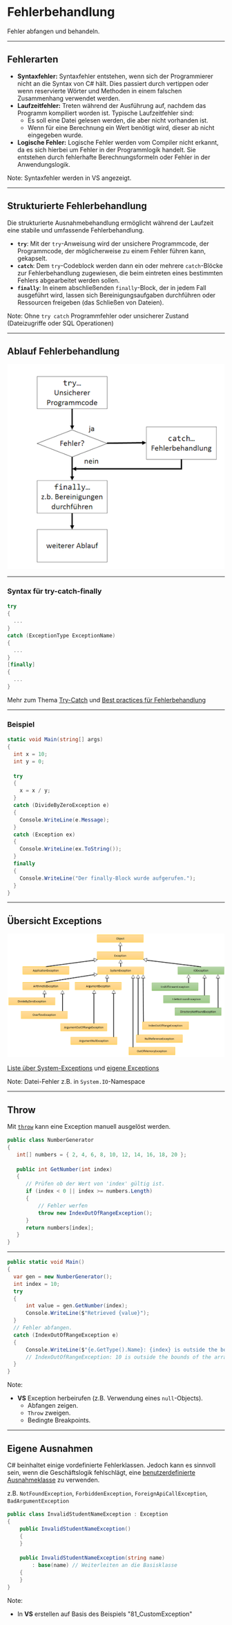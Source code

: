 # Fehlerbehandlung

Fehler abfangen und behandeln.

---

<!-- .slide: class="left" -->
## Fehlerarten

* **Syntaxfehler:** Syntaxfehler entstehen, wenn sich der Programmierer nicht an die Syntax von C\# hält. Dies passiert durch vertippen oder wenn reservierte Wörter und Methoden in einem falschen Zusammenhang verwendet werden.
* **Laufzeitfehler:** Treten während der Ausführung auf, nachdem das Programm kompiliert worden ist. Typische Laufzeitfehler sind:
  * Es soll eine Datei gelesen werden, die aber nicht vorhanden ist.
  * Wenn für eine Berechnung ein Wert benötigt wird, dieser ab nicht eingegeben wurde.
* **Logische Fehler:** Logische Fehler werden vom Compiler nicht erkannt, da es sich hierbei um Fehler in der Programmlogik handelt. Sie entstehen durch fehlerhafte Berechnungsformeln oder Fehler in der Anwendungslogik.

Note: 
Syntaxfehler werden in VS angezeigt.

---

<!-- .slide: class="left" -->
## Strukturierte Fehlerbehandlung

Die strukturierte Ausnahmebehandlung ermöglicht während der Laufzeit
eine stabile und umfassende Fehlerbehandlung.

* **`try`**: Mit der `try`-Anweisung wird der unsichere Programmcode, der Programmcode, der möglicherweise zu einem Fehler führen kann, gekapselt.
* **`catch`**: Dem `try`-Codeblock werden dann ein oder mehrere `catch`-Blöcke zur Fehlerbehandlung zugewiesen, die beim eintreten eines bestimmten Fehlers abgearbeitet werden sollen.
* **`finally`**: In einem abschließenden `finally`-Block, der in jedem Fall ausgeführt wird, lassen sich Bereinigungsaufgaben durchführen oder Ressourcen freigeben (das Schließen von Dateien).

Note: 
Ohne `try catch` Programmfehler oder unsicherer Zustand (Dateizugriffe oder SQL Operationen)

---

<!-- .slide: class="left" -->
## Ablauf Fehlerbehandlung

![Fehlerbehandlung ](images/Fehlerbehandlung.png)

---

<!-- .slide: class="left" -->
### Syntax für try-catch-finally

```csharp []
try
{
  ...
}
catch (ExceptionType ExceptionName)
{
  ...
}
[finally]
{
  ...
}
```

Mehr zum Thema [Try-Catch](https://docs.microsoft.com/de-de/dotnet/csharp/language-reference/keywords/try-catch) und [Best practices für Fehlerbehandlung](https://docs.microsoft.com/de-de/dotnet/standard/exceptions/best-practices-for-exceptions)

---

<!-- .slide: class="left" -->
### Beispiel

```csharp []
static void Main(string[] args)
{
  int x = 10;
  int y = 0;

  try
  {
    x = x / y;
  }
  catch (DivideByZeroException e)
  {
    Console.WriteLine(e.Message);
  }
  catch (Exception ex)
  {
    Console.WriteLine(ex.ToString());
  }
  finally
  {
    Console.WriteLine("Der finally-Block wurde aufgerufen.");
  }
}
```

---

<!-- .slide: class="left" -->
## Übersicht Exceptions

![image](images/ExceptionUebersicht.png)

[Liste über System-Exceptions](https://www.completecsharptutorial.com/basic/complete-system-exception.php) und [eigene Exceptions](https://docs.microsoft.com/de-de/dotnet/standard/exceptions/how-to-create-user-defined-exceptions)

Note: Datei-Fehler z.B. in `System.IO`-Namespace

---

<!-- .slide: class="left" -->
## Throw

Mit [`throw`](https://docs.microsoft.com/de-de/dotnet/csharp/language-reference/keywords/throw) kann eine Exception manuell ausgelöst werden. 

```csharp []
public class NumberGenerator
{
   int[] numbers = { 2, 4, 6, 8, 10, 12, 14, 16, 18, 20 };

   public int GetNumber(int index)
   {
      // Prüfen ob der Wert von 'index' gültig ist.
      if (index < 0 || index >= numbers.Length)
      {
          // Fehler werfen
          throw new IndexOutOfRangeException();
      }
      return numbers[index];
   }
}
```

---

<!-- .slide: class="left" -->
```csharp []
public static void Main()
{
  var gen = new NumberGenerator();
  int index = 10;
  try
  {
      int value = gen.GetNumber(index);
      Console.WriteLine($"Retrieved {value}");
  }
  // Fehler abfangen.
  catch (IndexOutOfRangeException e)
  {
      Console.WriteLine($"{e.GetType().Name}: {index} is outside the bounds of the array"); 
      // IndexOutOfRangeException: 10 is outside the bounds of the array
  }
}
```

Note: 
* **VS** Exception herbeirufen (z.B. Verwendung eines `null`-Objects).  
  * Abfangen zeigen. 
  * `Throw` zweigen. 
  * Bedingte Breakpoints.

---

<!-- .slide: class="left" -->
## Eigene Ausnahmen

C\# beinhaltet einige vordefinierte Fehlerklassen. Jedoch kann es sinnvoll sein, wenn die Geschäftslogik fehlschlägt, eine [benutzerdefinierte Ausnahmeklasse](https://docs.microsoft.com/de-de/dotnet/standard/exceptions/how-to-create-user-defined-exceptions) zu verwenden.

z.B. `NotFoundException`, `ForbiddenException`, `ForeignApiCallException`, `BadArgumentException`

```csharp []
public class InvalidStudentNameException : Exception
{
    public InvalidStudentNameException() 
    {  
    }

    public InvalidStudentNameException(string name)
        : base(name) // Weiterleiten an die Basisklasse
    {
    }
}
```

Note:

* In **VS** erstellen auf Basis des Beispiels "81_CustomException"
